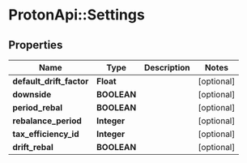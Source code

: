 # ProtonApi::Settings

## Properties
Name | Type | Description | Notes
------------ | ------------- | ------------- | -------------
**default_drift_factor** | **Float** |  | [optional] 
**downside** | **BOOLEAN** |  | [optional] 
**period_rebal** | **BOOLEAN** |  | [optional] 
**rebalance_period** | **Integer** |  | [optional] 
**tax_efficiency_id** | **Integer** |  | [optional] 
**drift_rebal** | **BOOLEAN** |  | [optional] 


